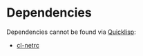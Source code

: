 # Dependencies #

Dependencies cannot be found via [Quicklisp](http://www.quicklisp.org/):

* [cl-netrc](https://github.com/Yuhta/cl-netrc)
